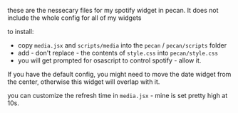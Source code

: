 these are the nessecary files for my spotify widget in pecan. 
It does not include the whole config for all of my widgets

to install:
- copy `media.jsx` and `scripts/media` into the `pecan` / `pecan/scripts` folder
- add - don't replace - the contents of `style.css` into `pecan/style.css`
- you will get prompted for osascript to control spotify - allow it.

If you have the default config, you might need to move the date widget from the center, otherwise this widget will overlap with it.

you can customize the refresh time in `media.jsx` - mine is set pretty high at 10s.
